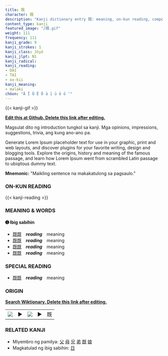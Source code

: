 ```yaml
---
title: 既
character: 既
description: "Kanji dictionary entry 既: meaning, on-kun reading, compounds, origin, related kanji"
content_type: kanji
featured_image: "/既.gif"
weight: 111
frequency: 111
kanji_grade: 9
kanji_strokes: 1
kanji_class: Jōyō
kanji_jlpt: N1
kanji_radical: 
kanji_reading: 
- DAI
- TAI
- oo-kii
kanji_meaning:
- malaki
chōon: "Ā Ī Ū Ē Ō ā ī ū ē ō ’"
---
```

[//]: # (Don't edit the line below. Kanji animated GIF code is automatically generated.)
{{< kanji-gif >}}

[//]: # (Edit below this line.)

**[Edit this at Github. Delete this link after editing.](https://github.com/tim0g/tim/tree/main/content/kanji/既/index.md)**

Magsulat dito ng introduction tungkol sa kanji. Mga opinions, impressions, suggestions, trivia, ang kung ano-ano pa.

Generate Lorem Ipsum placeholder text for use in your graphic, print and web layouts, and discover plugins for your favorite writing, design and blogging tools. Explore the origins, history and meaning of the famous passage, and learn how Lorem Ipsum went from scrambled Latin passage to ubiqitous dummy text.
 
**Mnemonic:** "Maikling sentence na makakatulong sa pagsaulo."

### ON-KUN READING

[//]: # (Don't edit the line below. ON-KUN READING code is automatically generated.)
{{< kanji-reading >}}

### MEANING & WORDS

#### ➊ **Ibig sabihin**
  - [既](../既)[既](../既)　***reading***　meaning
  - [既](../既)[既](../既)　***reading***　meaning
  - [既](../既)[既](../既)　***reading***　meaning
  - [既](../既)[既](../既)　***reading***　meaning

### SPECIAL READING
  - [既](../既)[既](../既)　***reading***　meaning

### ORIGIN

**[Search Wiktionary. Delete this link after editing.](https://wiktionary.org/wiki/既)**
<table class="kanji-table"><tr><td>
<img src="60px-既-bronze.svg.png">
</td><td>▶</td><td>
<img src="60px-既-oracle.svg.png">
</td><td>▶</td>
<td class="kanji-origin">既</td>
</tr></table>

### RELATED KANJI
- Miyembro ng pamilya: [父](../父) [母](../母) [兄](../兄) [弟](../弟) [既](../既) [娘](../娘)
- Magkatulad ng ibig sabihin: [日](../日)
